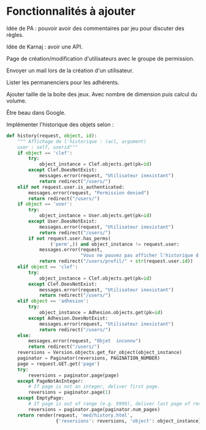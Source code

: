# Fonctionnalités à ajouter

Idée de PA : pouvoir avoir des commentaires par jeu pour discuter des règles.

Idée de Karnaj : avoir une API.

Page de création/modification d'utilisateurs avec le groupe de permission.

Envoyer un mail lors de la création d'un utilisateur.

Lister les permanenciers pour les adhérents.

Ajouter taille de la boite des jeux. Avec nombre de dimension puis calcul du volume.

Être beau dans Google.

Implémenter l'historique des objets selon :

```Python
def history(request, object, id):
    """ Affichage de l'historique : (acl, argument)
    user : self, userid"""
    if object == 'clef':
        try:
            object_instance = Clef.objects.get(pk=id)
        except Clef.DoesNotExist:
            messages.error(request, "Utilisateur inexistant")
            return redirect("/users/")
    elif not request.user.is_authenticated:
        messages.error(request, "Permission denied")
        return redirect("/users/")
    if object == 'user':
        try:
            object_instance = User.objects.get(pk=id)
        except User.DoesNotExist:
            messages.error(request, "Utilisateur inexistant")
            return redirect("/users/")
        if not request.user.has_perms(
                ('perm',)) and object_instance != request.user:
            messages.error(request,
                           "Vous ne pouvez pas afficher l'historique d'un autre user que vous sans droit admin")
            return redirect("/users/profil/" + str(request.user.id))
    elif object == 'clef':
        try:
            object_instance = Clef.objects.get(pk=id)
        except Clef.DoesNotExist:
            messages.error(request, "Utilisateur inexistant")
            return redirect("/users/")
    elif object == 'adhesion':
        try:
            object_instance = Adhesion.objects.get(pk=id)
        except Adhesion.DoesNotExist:
            messages.error(request, "Utilisateur inexistant")
            return redirect("/users/")
    else:
        messages.error(request, "Objet  inconnu")
        return redirect("/users/")
    reversions = Version.objects.get_for_object(object_instance)
    paginator = Paginator(reversions, PAGINATION_NUMBER)
    page = request.GET.get('page')
    try:
        reversions = paginator.page(page)
    except PageNotAnInteger:
        # If page is not an integer, deliver first page.
        reversions = paginator.page(1)
    except EmptyPage:
        # If page is out of range (e.g. 9999), deliver last page of results.
        reversions = paginator.page(paginator.num_pages)
    return render(request, 'med/history.html',
                  {'reversions': reversions, 'object': object_instance})
```